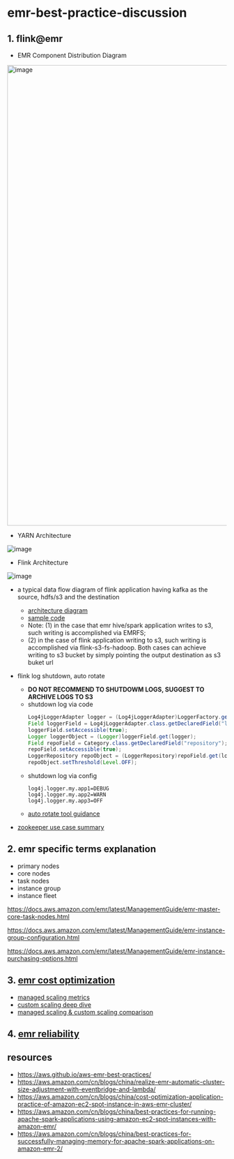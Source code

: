 # emr-best-practice-discussion

## 1. flink@emr

- EMR Component Distribution Diagram


<img width="1056" alt="image" src="https://github.com/symeta/emr-best-practice/assets/97269758/82d1f310-3d61-40cf-afd6-666b6ff8f510">


- YARN Architecture


![image](https://github.com/symeta/emr-best-practice/assets/97269758/6702aeab-f0e0-4387-ae81-c2fdfa7f6d89)


- Flink Architecture


![image](https://github.com/symeta/emr-best-practice/assets/97269758/dcd909fc-adc8-476e-a5d0-e08f45cf8074)


- a typical data flow diagram of flink application having kafka as the source, hdfs/s3 and the destination

  - [architecture diagram](https://github.com/symeta/realtime-dw-prototype/tree/architecture-overview)
  - [sample code](https://github.com/symeta/realtime-dw-prototype/tree/Validate-the-connection-between-MSK-cluster-and-Hudi-(MSK-consumer-via-flink%40emr))
  - Note: (1) in the case that emr hive/spark application writes to s3, such writing is accomplished via EMRFS;
  - (2) in the case of flink application writing to s3, such writing is accomplished via flink-s3-fs-hadoop. Both cases can achieve writing to s3 bucket by simply pointing the output destination as s3 buket url
 

- flink log shutdown, auto rotate
  - **DO NOT RECOMMEND TO SHUTDOWM LOGS, SUGGEST TO ARCHIVE LOGS TO S3**
  - shutdown log via code
    ```java
    Log4jLoggerAdapter logger = (Log4jLoggerAdapter)LoggerFactory.getLogger(JobManager.class);
    Field loggerField = Log4jLoggerAdapter.class.getDeclaredField("logger");
    loggerField.setAccessible(true);
    Logger loggerObject = (Logger)loggerField.get(logger);
    Field repoField = Category.class.getDeclaredField("repository");
    repoField.setAccessible(true);
    LoggerRepository repoObject = (LoggerRepository)repoField.get(loggerObject);
    repoObject.setThreshold(Level.OFF);
    ```
  - shutdown log via config
    ```properties
    log4j.logger.my.app1=DEBUG
    log4j.logger.my.app2=WARN
    log4j.logger.my.app3=OFF
    ```
  - [auto rotate tool guidance](https://aws.amazon.com/cn/blogs/big-data/seven-tips-for-using-s3distcp-on-amazon-emr-to-move-data-efficiently-between-hdfs-and-amazon-s3/
)


- [zookeeper use case summary](https://zookeeper.apache.org/doc/r3.9.1/zookeeperUseCases.html)

## 2. emr specific terms explanation

  - primary nodes
  - core nodes
  - task nodes
  - instance group
  - instance fleet

  https://docs.aws.amazon.com/emr/latest/ManagementGuide/emr-master-core-task-nodes.html
  
  https://docs.aws.amazon.com/emr/latest/ManagementGuide/emr-instance-group-configuration.html

  https://docs.aws.amazon.com/emr/latest/ManagementGuide/emr-instance-purchasing-options.html

## 3. [emr cost optimization](https://aws.github.io/aws-emr-best-practices/cost_optimization/best_practices/)

   - [managed scaling metrics](https://docs.aws.amazon.com/emr/latest/ManagementGuide/managed-scaling-metrics.html)
   - [custom scaling deep dive](https://docs.aws.amazon.com/emr/latest/ManagementGuide/emr-automatic-scaling.html)
   - [managed scaling & custom scaling comparison](https://aws.amazon.com/cn/blogs/big-data/introducing-amazon-emr-managed-scaling-automatically-resize-clusters-to-lower-cost/)

## 4. [emr reliability](https://aws.github.io/aws-emr-best-practices/reliability/best_practices/)
  

## resources
  - https://aws.github.io/aws-emr-best-practices/
  - https://aws.amazon.com/cn/blogs/china/realize-emr-automatic-cluster-size-adjustment-with-eventbridge-and-lambda/
  - https://aws.amazon.com/cn/blogs/china/cost-optimization-application-practice-of-amazon-ec2-spot-instance-in-aws-emr-cluster/
  - https://aws.amazon.com/cn/blogs/china/best-practices-for-running-apache-spark-applications-using-amazon-ec2-spot-instances-with-amazon-emr/
  - https://aws.amazon.com/cn/blogs/china/best-practices-for-successfully-managing-memory-for-apache-spark-applications-on-amazon-emr-2/


